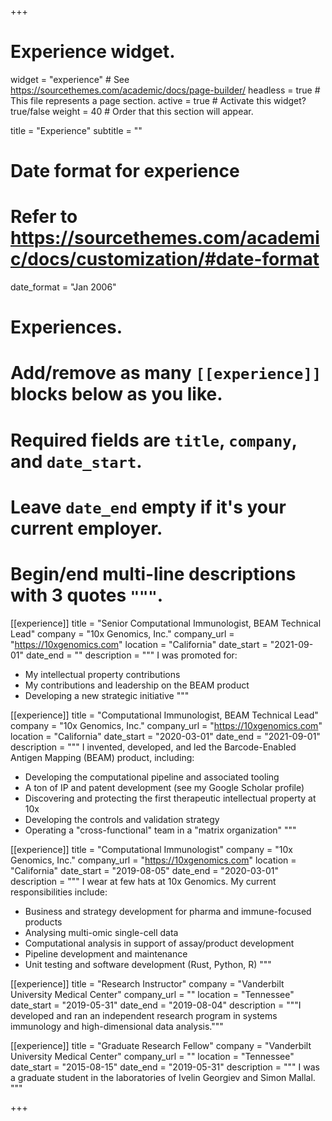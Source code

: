 +++
# Experience widget.
widget = "experience"  # See https://sourcethemes.com/academic/docs/page-builder/
headless = true  # This file represents a page section.
active = true  # Activate this widget? true/false
weight = 40  # Order that this section will appear.

title = "Experience"
subtitle = ""

# Date format for experience
#   Refer to https://sourcethemes.com/academic/docs/customization/#date-format
date_format = "Jan 2006"

# Experiences.
#   Add/remove as many `[[experience]]` blocks below as you like.
#   Required fields are `title`, `company`, and `date_start`.
#   Leave `date_end` empty if it's your current employer.
#   Begin/end multi-line descriptions with 3 quotes `"""`.
[[experience]]
  title = "Senior Computational Immunologist, BEAM Technical Lead"
  company = "10x Genomics, Inc."
  company_url = "https://10xgenomics.com"
  location = "California"
  date_start = "2021-09-01"
  date_end = ""
  description = """
  I was promoted for:
  
  * My intellectual property contributions
  * My contributions and leadership on the BEAM product
  * Developing a new strategic initiative
  """

[[experience]]
  title = "Computational Immunologist, BEAM Technical Lead"
  company = "10x Genomics, Inc."
  company_url = "https://10xgenomics.com"
  location = "California"
  date_start = "2020-03-01"
  date_end = "2021-09-01"
  description = """
  I invented, developed, and led the Barcode-Enabled Antigen Mapping (BEAM) product, including:

  * Developing the computational pipeline and associated tooling
  * A ton of IP and patent development (see my Google Scholar profile)
  * Discovering and protecting the first therapeutic intellectual property at 10x
  * Developing the controls and validation strategy
  * Operating a "cross-functional" team in a "matrix organization"
  """ 

[[experience]]
  title = "Computational Immunologist"
  company = "10x Genomics, Inc."
  company_url = "https://10xgenomics.com"
  location = "California"
  date_start = "2019-08-05"
  date_end = "2020-03-01"
  description = """
  I wear at few hats at 10x Genomics. My current responsibilities include:

  * Business and strategy development for pharma and immune-focused products
  * Analysing multi-omic single-cell data
  * Computational analysis in support of assay/product development
  * Pipeline development and maintenance
  * Unit testing and software development (Rust, Python, R)
  """

[[experience]]
  title = "Research Instructor"
  company = "Vanderbilt University Medical Center"
  company_url = ""
  location = "Tennessee"
  date_start = "2019-05-31"
  date_end = "2019-08-04"
  description = """I developed and ran an independent research program in systems immunology and high-dimensional data analysis."""

[[experience]]
  title = "Graduate Research Fellow"
  company = "Vanderbilt University Medical Center"
  company_url = ""
  location = "Tennessee"
  date_start = "2015-08-15"
  date_end = "2019-05-31"
  description = """
  I was a graduate student in the laboratories of Ivelin Georgiev and Simon Mallal.
  """

+++
